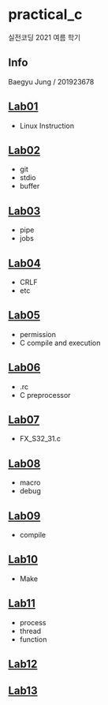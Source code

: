 # practical_c

실전코딩 2021 여름 학기

## Info

Baegyu Jung / 201923678

## [Lab01](https://git.ajou.ac.kr/baegyu3/practical_c/-/tree/master/lab01)
* Linux Instruction
## [Lab02](https://git.ajou.ac.kr/baegyu3/practical_c/-/tree/master/lab02)
* git
* stdio
* buffer
## [Lab03](https://git.ajou.ac.kr/baegyu3/practical_c/-/tree/master/lab03)
* pipe
* jobs
## [Lab04](https://git.ajou.ac.kr/baegyu3/practical_c/-/tree/master/lab04)
* CRLF
* etc
## [Lab05](https://git.ajou.ac.kr/baegyu3/practical_c/-/tree/master/lab05)
* permission
* C compile and execution
## [Lab06](https://git.ajou.ac.kr/baegyu3/practical_c/-/tree/master/lab06)
* .rc
* C preprocessor
## [Lab07](https://git.ajou.ac.kr/baegyu3/practical_c/-/tree/master/lab07)
* FX_S32_31.c
## [Lab08](https://git.ajou.ac.kr/baegyu3/practical_c/-/tree/master/lab08)
* macro
* debug
## [Lab09](https://git.ajou.ac.kr/baegyu3/practical_c/-/tree/master/lab09)
* compile
## [Lab10](https://git.ajou.ac.kr/baegyu3/practical_c/-/tree/master/lab10)
* Make
## [Lab11](https://git.ajou.ac.kr/baegyu3/practical_c/-/tree/master/lab11)
* process
* thread
* function
## [Lab12](https://git.ajou.ac.kr/baegyu3/practical_c/-/tree/master/lab12)
## [Lab13](https://git.ajou.ac.kr/baegyu3/practical_c/-/tree/master/lab13)
